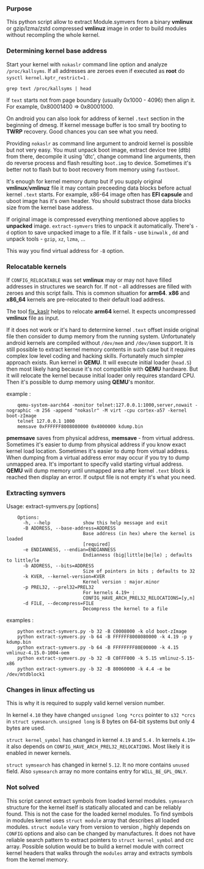 ### Purpose

This python script allow to extract Module.symvers from a binary **vmlinux** or gzip/lzma/zstd compressed **vmlinuz** image in order to build modules without recompling the whole kernel.

### Determining kernel base address

Start your kernel with `nokaslr` command line option and analyze `/proc/kallsyms`. If all addresses are zeroes even if executed as **root** do `sysctl kernel.kptr_restrict=1` .

```
grep text /proc/kallsyms | head
```
If `text` starts not from page boundary (usually 0x1000 - 4096) then align it. For example, 0x80001400 => 0x80001000.

On android you can also look for address of kernel `.text` section in the beginning of dmesg. If kernel message buffer is too small try booting to **TWRP** recovery. Good chances you can see what you need.

Providing `nokaslr` as command line argument to android kernel is possible but not very easy. You must unpack boot image, extract device tree (dtb) from there, decompile it using 'dtc', change command line arguments, then
do reverse process and flash resulting `boot.img` to device. Sometimes it's better not to flash but to boot recovery from memory using `fastboot`.

It's enough for kernel memory dump but if you supply original **vmlinux**/**vmlinuz** file it may contain preceeding data blocks before actual kernel `.text` starts.
For example, x86-64 image often has **EFI capsule** and uboot image has it's own header.
You should substract those data blocks size from the kernel base address.

If original image is compressed everything mentioned above applies to **unpacked** image.
`extract-symvers` tries to unpack it automatically. There's `-d` option to save unpacked image to a file.
If it fails - use `binwalk` , `dd` and unpack tools - `gzip`, `xz`, `lzma`, ...

This way you find virtual address for `-B` option.

### Relocatable kernels

If `CONFIG_RELOCATABLE` was set **vmlinux** may or may not have filled addresses in structures we search for.
If not - all addresses are filled with zeroes and this script fails. This is common situation for **arm64**.
**x86** and **x86_64** kernels are pre-relocated to their default load address.

The tool [fix_kaslr](https://github.com/nforest/droidimg) helps to relocate **arm64** kernel. It expects uncompressed **vmlinux** file as input.

If it does not work or it's hard to determine kernel `.text` offset inside original file then consider to dump memory from the running system.
Unfortunately android kernels are compiled without `/dev/mem` and `/dev/kmem` support.
It is still possible to extract kernel memory contents in such case but it requires complex low level coding and hacking skills.
Fortunately much simpler approach exists. Run kernel in **QEMU**.
It will execute initial loader (`head.S`) then most likely hang because it's not compatible with **QEMU** hardware.
But it will relocate the kernel because initial loader only requires standard CPU. Then it's possible to dump memory using **QEMU**'s monitor.

example :

```
    qemu-system-aarch64 -monitor telnet:127.0.0.1:1000,server,nowait -nographic -m 256 -append "nokaslr" -M virt -cpu cortex-a57 -kernel boot-zImage
    telnet 127.0.0.1 1000
    memsave 0xFFFFFF8008080000 0x4000000 kdump.bin
```

**pmemsave** saves from physical address, **memsave** - from virtual address.
Sometimes it's easier to dump from physical address if you know exact kernel load location. Sometimes it's easier to dump from virtual address.
When dumping from a virtual address error may occur if you try to dump unmapped area.
It's important to specify valid starting virtual address. **QEMU** will dump memory until unmapped area after kernel `.text` block is reached then display an error.
If output file is not empty it's what you need.

### Extracting symvers

Usage: extract-symvers.py [options]

```
    Options:
      -h, --help            show this help message and exit
      -B ADDRESS, --base-address=ADDRESS
                            Base address (in hex) where the kernel is loaded
                            [required]
      -e ENDIANNESS, --endian=ENDIANNESS
                            Endianness (big|little|be|le) ; defaults to little/le
      -b ADDRESS, --bits=ADDRESS
                            Size of pointers in bits ; defaults to 32
      -k KVER, --kernel-version=KVER
                            Kernel version : major.minor
      -p PREL32, --prel32=PREL32
                            For kernels 4.19+ :
                            CONFIG_HAVE_ARCH_PREL32_RELOCATIONS=[y,n]
      -d FILE, --decompress=FILE
                            Decompress the kernel to a file   
```

examples :

```
    python extract-symvers.py -b 32 -B C0008000 -k old boot-zImage
    python extract-symvers.py -b 64 -B FFFFFF8008080000 -k 4.19 -p y kdump.bin
    python extract-symvers.py -b 64 -B FFFFFFFF80E00000 -k 4.15 vmlinuz-4.15.0-1004-oem 
    python extract-symvers.py -b 32 -B C0FFF000 -k 5.15 vmlinuz-5.15-x86
    python extract-symvers.py -b 32 -B 80060000 -k 4.4 -e be /dev/mtdblock1
```

### Changes in linux affecting us

This is why it is required to supply valid kernel version number.

In kernel `4.10` they have changed `unsigned long *crcs` pointer to `s32 *crcs` in `struct symsearch`. `unsigned long` is 8 bytes on 64-bit systems but only 4 bytes are used.

`struct kernel_symbol` has changed in kernel `4.19` and `5.4` . In kernels `4.19+` it also depends on `CONFIG_HAVE_ARCH_PREL32_RELOCATIONS`. Most likely it is enabled in newer kernels.

`struct symsearch` has changed in kernel `5.12`. It no more contains `unused` field. Also `symsearch` array no more contains entry for `WILL_BE_GPL_ONLY`.

### Not solved

This script cannot extract symbols from loaded kernel modules.
`symsearch` structure for the kernel itself is statically allocated and can be reliably found.
This is not the case for the loaded kernel modules.
To find symbols in modules kernel uses `struct module` array that describes all loaded modules.
`struct module` vary from version to version , highly depends on `CONFIG` options and also can be changed by manufactures.
It does not have reliable search pattern to extract pointers to `struct kernel_symbol` and crc array.
Possible solution would be to build a kernel module with correct kernel headers that walks through the `modules` array and extracts symbols from the kernel memory.
